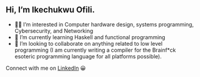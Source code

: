 ## Hi, I’m Ikechukwu Ofili.   

- 👨‍💻 I’m interested in Computer hardware design, systems programming, Cybersecurity, and Networking  
- 🌱 I’m currently learning Haskell and functional programming  
- 🤝 I’m looking to collaborate on anything related to low level programming (I am currently writing a compiler for the Brainf\*ck esoteric programming language for all platforms possible).  
  
Connect with me on [LinkedIn](www.linkedin.com/in/ikechukwu-c-ofili) 😀
